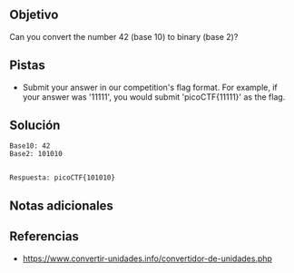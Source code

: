 ## Objetivo
Can you convert the number 42 (base 10) to binary (base 2)?

## Pistas
- Submit your answer in our competition's flag format. For example, if your answer was '11111', you would submit 'picoCTF{11111}' as the flag.

## Solución
```
Base10: 42
Base2: 101010


Respuesta: picoCTF{101010}
```

## Notas adicionales


## Referencias
- https://www.convertir-unidades.info/convertidor-de-unidades.php
